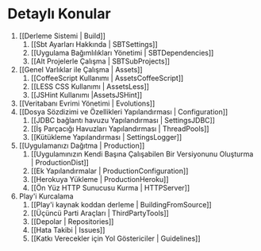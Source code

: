 <!--- Copyright (C) 2009-2013 Typesafe Inc. <http://www.typesafe.com> -->
# Detaylı Konular

1. [[Derleme Sistemi | Build]]
    1. [[Sbt Ayarları Hakkında | SBTSettings]]
    1. [[Uygulama Bağımlılıkları Yönetimi | SBTDependencies]]
    1. [[Alt Projelerle Çalışma | SBTSubProjects]]
1. [[Genel Varlıklar ile Çalışma | Assets]]
    1. [[CoffeeScript Kullanımı | AssetsCoffeeScript]]
    1. [[LESS CSS Kullanımı | AssetsLess]]
    1. [[JSHint Kullanımı |AssetsJSHint]]
1. [[Veritabanı Evrimi Yönetimi | Evolutions]]
1. [[Dosya Sözdizimi ve Özellikleri Yapılandırması | Configuration]]
    1. [[JDBC bağlantı havuzu Yapılandırması | SettingsJDBC]]
    1. [[İş Parçacığı Havuzları Yapılandırması | ThreadPools]]
    1. [[Kütükleme Yapılandırması | SettingsLogger]]
1. [[Uygulamanızı Dağıtma | Production]]
    1. [[Uygulamınızın Kendi Başına Çalışabilen Bir Versiyonunu Oluşturma | ProductionDist]]
    1. [[Ek Yapılandırmalar | ProductionConfiguration]]
    1. [[Herokuya Yükleme | ProductionHeroku]]
    1. [[Ön Yüz HTTP Sunucusu Kurma | HTTPServer]]
1. Play'i Kurcalama
    1. [[Play'i kaynak koddan derleme | BuildingFromSource]]
    1. [[Üçüncü Parti Araçları | ThirdPartyTools]]
    1. [[Depolar | Repositories]]
    1. [[Hata Takibi | Issues]]
    1. [[Katkı Verecekler için Yol Göstericiler | Guidelines]]
